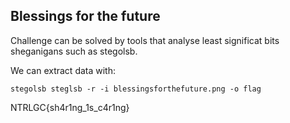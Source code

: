 ## Blessings for the future

Challenge can be solved by tools that analyse least significat bits sheganigans such as stegolsb.

We can extract data with:

```shell
stegolsb steglsb -r -i blessingsforthefuture.png -o flag
```

NTRLGC{sh4r1ng_1s_c4r1ng}
